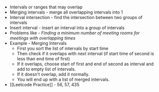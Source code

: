 - Intervals or ranges that may overlap
- Merging intervals - merge all overlapping intervals into 1
- Interval intersection - find the intersection between two groups of intervals
- Insert interval - insert an interval into a group of intervals
- Problems like - *Finding a minimum number of meeting rooms for meetings with overlapping times*
- Example - Merging Intervals
	- First you sort the list of intervals by start time
	- Then check if it overlaps with next interval (if start time of second is less than end time of first)
	- If it overlaps, choose start of first and end of second as interval and add to empty list of intervals. 
	- If it doesn't overlap, add it normally. 
	- You will end up with a list of merged intervals. 
- [[Leetcode Practice]] - 56, 57, 435